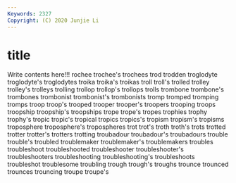 ```yaml
---
Keywords: 2327
Copyright: (C) 2020 Junjie Li
---
```


# title

Write contents here!!!
rochee 
trochee's 
trochees 
trod 
trodden 
troglodyte 
troglodyte's 
troglodytes 
troika 
troika's
troikas 
troll 
troll's 
trolled 
trolley 
trolley's 
trolleys 
trolling 
trollop 
trollop's
trollops 
trolls 
trombone 
trombone's 
trombones 
trombonist 
trombonist's 
trombonists 
tromp 
tromped
tromping 
tromps 
troop 
troop's 
trooped 
trooper 
trooper's 
troopers 
trooping 
troops
troopship 
troopship's 
troopships 
trope 
trope's 
tropes 
trophies 
trophy 
trophy's 
tropic
tropic's 
tropical 
tropics 
tropics's 
tropism 
tropism's 
tropisms 
troposphere 
troposphere's 
tropospheres
trot 
trot's 
troth 
troth's 
trots 
trotted 
trotter 
trotter's 
trotters 
trotting
troubadour 
troubadour's 
troubadours 
trouble 
trouble's 
troubled 
troublemaker 
troublemaker's 
troublemakers 
troubles
troubleshoot 
troubleshooted 
troubleshooter 
troubleshooter's 
troubleshooters 
troubleshooting 
troubleshooting's 
troubleshoots 
troubleshot 
troublesome
troubling 
trough 
trough's 
troughs 
trounce 
trounced 
trounces 
trouncing 
troupe 
troupe's
